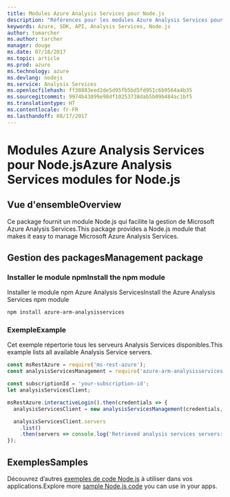 ```yaml
---
title: Modules Azure Analysis Services pour Node.js
description: "Références pour les modules Azure Analysis Services pour Node.js"
keywords: Azure, SDK, API, Analysis Services, Node.js
author: tomarcher
ms.author: tarcher
manager: douge
ms.date: 07/18/2017
ms.topic: article
ms.prod: azure
ms.technology: azure
ms.devlang: nodejs
ms.service: Analysis Services
ms.openlocfilehash: ff38883eed2de5d95fb5bd5fd951c6b9564a4b35
ms.sourcegitcommit: 9974b43899e98df10253738dab5b09b484ac1bf5
ms.translationtype: HT
ms.contentlocale: fr-FR
ms.lasthandoff: 08/17/2017
---
```

# <a name="azure-analysis-services-modules-for-nodejs"></a><span data-ttu-id="9977b-104">Modules Azure Analysis Services pour Node.js</span><span class="sxs-lookup"><span data-stu-id="9977b-104">Azure Analysis Services modules for Node.js</span></span>

## <a name="overview"></a><span data-ttu-id="9977b-105">Vue d'ensemble</span><span class="sxs-lookup"><span data-stu-id="9977b-105">Overview</span></span>
<span data-ttu-id="9977b-106">Ce package fournit un module Node.js qui facilite la gestion de Microsoft Azure Analysis Services.</span><span class="sxs-lookup"><span data-stu-id="9977b-106">This package provides a Node.js module that makes it easy to manage Microsoft Azure Analysis Services.</span></span>

## <a name="management-package"></a><span data-ttu-id="9977b-107">Gestion des packages</span><span class="sxs-lookup"><span data-stu-id="9977b-107">Management package</span></span>

### <a name="install-the-npm-module"></a><span data-ttu-id="9977b-108">Installer le module npm</span><span class="sxs-lookup"><span data-stu-id="9977b-108">Install the npm module</span></span>

<span data-ttu-id="9977b-109">Installer le module npm Azure Analysis Services</span><span class="sxs-lookup"><span data-stu-id="9977b-109">Install the Azure Analysis Services npm module</span></span>

```bash
npm install azure-arm-analysisservices
```

### <a name="example"></a><span data-ttu-id="9977b-110">Exemple</span><span class="sxs-lookup"><span data-stu-id="9977b-110">Example</span></span>

<span data-ttu-id="9977b-111">Cet exemple répertorie tous les serveurs Analysis Services disponibles.</span><span class="sxs-lookup"><span data-stu-id="9977b-111">This example lists all available Analysis Service servers.</span></span>

```javascript
const msRestAzure = require('ms-rest-azure');
const analysisServicesManagement = require('azure-arm-analysisservices');

const subscriptionId = 'your-subscription-id';
let analysisServicesClient;

msRestAzure.interactiveLogin().then(credentials => {
  analysisServicesClient = new analysisServicesManagement(credentials, subscriptionId);

  analysisServicesClient.servers
    .list()
    .then(servers => console.log('Retrieved analysis services servers: ', servers));
});
```

## <a name="samples"></a><span data-ttu-id="9977b-112">Exemples</span><span class="sxs-lookup"><span data-stu-id="9977b-112">Samples</span></span>

<span data-ttu-id="9977b-113">Découvrez d’autres [exemples de code Node.js](https://azure.microsoft.com/resources/samples/?platform=nodejs) à utiliser dans vos applications.</span><span class="sxs-lookup"><span data-stu-id="9977b-113">Explore more [sample Node.js code](https://azure.microsoft.com/resources/samples/?platform=nodejs) you can use in your apps.</span></span>

